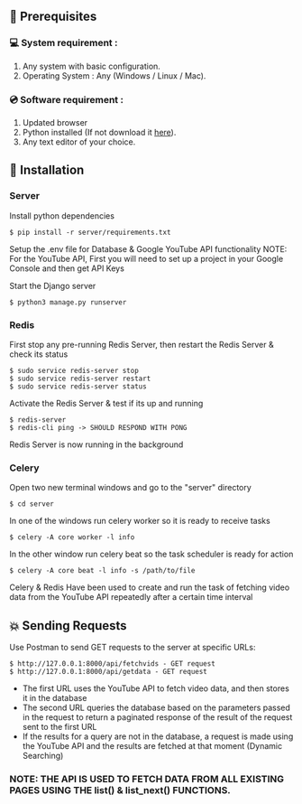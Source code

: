 ## 📌 Prerequisites

### 💻 System requirement :

1. Any system with basic configuration.
2. Operating System : Any (Windows / Linux / Mac).

### 💿 Software requirement :

1. Updated browser
2. Python installed (If not download it [here](https://www.python.org/downloads/)).
3. Any text editor of your choice.

## 🔧 Installation

### Server

Install python dependencies

```
$ pip install -r server/requirements.txt
```

Setup the .env file for Database & Google YouTube API functionality
NOTE: For the YouTube API, First you will need to set up a project in your Google Console and then get API Keys

Start the Django server

```
$ python3 manage.py runserver
```

### Redis

First stop any pre-running Redis Server, then restart the Redis Server & check its status

```
$ sudo service redis-server stop
$ sudo service redis-server restart
$ sudo service redis-server status
```

Activate the Redis Server & test if its up and running

```
$ redis-server
$ redis-cli ping -> SHOULD RESPOND WITH PONG
```

Redis Server is now running in the background

### Celery

Open two new terminal windows and go to the "server" directory

```
$ cd server
```

In one of the windows run celery worker so it is ready to receive tasks

```
$ celery -A core worker -l info
```

In the other window run celery beat so the task scheduler is ready for action

```
$ celery -A core beat -l info -s /path/to/file
```

Celery & Redis Have been used to create and run the task of fetching video data from the YouTube API repeatedly after a certain time interval

## 💥 Sending Requests

Use Postman to send GET requests to the server at specific URLs:
```
$ http://127.0.0.1:8000/api/fetchvids - GET request
$ http://127.0.0.1:8000/api/getdata - GET request
```
 - The first URL uses the YouTube API to fetch video data, and then stores it in the database
 - The second URL queries the database based on the parameters passed in the request to return a paginated response of the result of the request sent to the first URL
 - If the results for a query are not in the database, a request is made using the YouTube API and the results are fetched at that moment (Dynamic Searching)

### NOTE: THE API IS USED TO FETCH DATA FROM ALL EXISTING PAGES USING THE list() & list_next() FUNCTIONS.